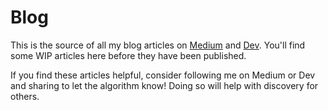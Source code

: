 # Blog

This is the source of all my blog articles on [Medium](https://medium.com/@justinhhorner) and [Dev](https://dev.to/justinhhorner). You'll find some WIP articles here before they have been published.

If you find these articles helpful, consider following me on Medium or Dev and sharing to let the algorithm know! Doing so will help with discovery for others.

